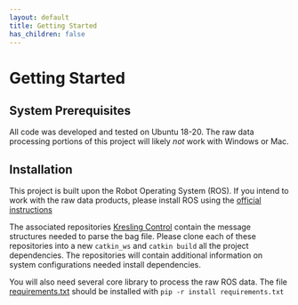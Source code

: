 ```yaml
---
layout: default
title: Getting Started
has_children: false
---
```

# Getting Started

## System Prerequisites
All code was developed and tested on Ubuntu 18-20. The raw data processing portions of this project will likely _not_ work with Windows or Mac.

## Installation

This project is built upon the Robot Operating System (ROS). If you intend to work with the raw data products, please install ROS using the [official instructions](http://wiki.ros.org/ROS/Installation)

The associated repositories [Kresling Control](https://github.com/PARSES-Lab/kresling_control) contain the message structures needed to parse the bag file. Please clone each of these repositories into a new `catkin_ws` and `catkin build` all the project dependencies. The repositories will contain additional information on system configurations needed install dependencies.

You will also need several core library to process the raw ROS data. The file [requirements.txt](./requirements.txt) should be installed with `pip -r install requirements.txt`
